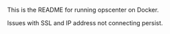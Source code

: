 This is the README for running opscenter on Docker.  

Issues with SSL and IP address not
connecting persist.